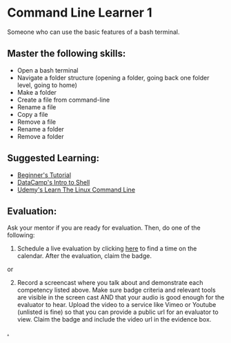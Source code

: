# Command Line Learner 1

Someone who can use the basic features of a bash terminal.

## Master the following skills:

* Open a bash terminal
* Navigate a folder structure (opening a folder, going back one folder level, going to home)
* Make a folder
* Create a file from command-line
* Rename a file
* Copy a file
* Remove a file
* Rename a folder
* Remove a folder

## Suggested Learning:

* [Beginner's Tutorial](https://www.davidbaumgold.com/tutorials/command-line/)
* [DataCamp's Intro to Shell](https://www.datacamp.com/courses/introduction-to-shell)
* [Udemy's Learn The Linux Command Line](https://www.udemy.com/course/command-line/)

## Evaluation:

Ask your mentor if you are ready for evaluation. Then, do one of the following:

1. Schedule a live evaluation by clicking [here](https://calendly.com/codex-academy/level-1-mastery-evaluation) to find a time on the calendar. After the evaluation, claim the badge.

or

2. Record a screencast where you talk about and demonstrate each competency listed above. Make sure badge criteria and relevant tools are visible in the screen cast AND that your audio is good enough for the evaluator to hear. Upload the video to a service like Vimeo or Youtube (unlisted is fine) so that you can provide a public url for an evaluator to view. Claim the badge and include the video url in the evidence box.

[.](level-1)